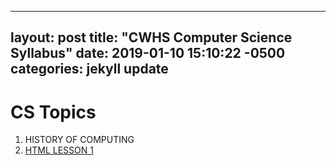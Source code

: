 ---
layout: post
title:  "CWHS Computer Science Syllabus"
date:   2019-01-10 15:10:22 -0500
categories: jekyll update
------


#  CS Topics

1. HISTORY OF COMPUTING
2. [HTML LESSON 1](https://github.com/girldevelopit/gdi-featured-html-css-intro)


